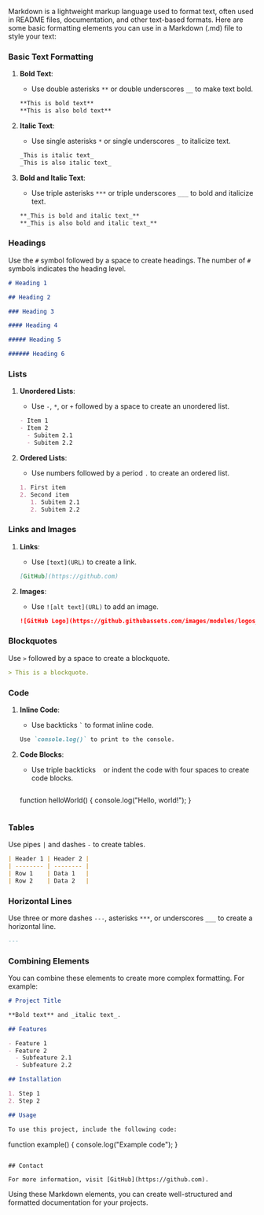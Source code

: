 Markdown is a lightweight markup language used to format text, often used in README files, documentation, and other text-based formats. Here are some basic formatting elements you can use in a Markdown (.md) file to style your text:

### Basic Text Formatting

1. **Bold Text**:

   - Use double asterisks `**` or double underscores `__` to make text bold.

   ```markdown
   **This is bold text**
   **This is also bold text**
   ```

2. **Italic Text**:

   - Use single asterisks `*` or single underscores `_` to italicize text.

   ```markdown
   _This is italic text_
   _This is also italic text_
   ```

3. **Bold and Italic Text**:
   - Use triple asterisks `***` or triple underscores `___` to bold and italicize text.
   ```markdown
   **_This is bold and italic text_**
   **_This is also bold and italic text_**
   ```

### Headings

Use the `#` symbol followed by a space to create headings. The number of `#` symbols indicates the heading level.

```markdown
# Heading 1

## Heading 2

### Heading 3

#### Heading 4

##### Heading 5

###### Heading 6
```

### Lists

1. **Unordered Lists**:

   - Use `-`, `*`, or `+` followed by a space to create an unordered list.

   ```markdown
   - Item 1
   - Item 2
     - Subitem 2.1
     - Subitem 2.2
   ```

2. **Ordered Lists**:
   - Use numbers followed by a period `.` to create an ordered list.
   ```markdown
   1. First item
   2. Second item
      1. Subitem 2.1
      2. Subitem 2.2
   ```

### Links and Images

1. **Links**:

   - Use `[text](URL)` to create a link.

   ```markdown
   [GitHub](https://github.com)
   ```

2. **Images**:
   - Use `![alt text](URL)` to add an image.
   ```markdown
   ![GitHub Logo](https://github.githubassets.com/images/modules/logos_page/GitHub-Mark.png)
   ```

### Blockquotes

Use `>` followed by a space to create a blockquote.

```markdown
> This is a blockquote.
```

### Code

1. **Inline Code**:

   - Use backticks `` ` `` to format inline code.

   ```markdown
   Use `console.log()` to print to the console.
   ```

2. **Code Blocks**:

   - Use triple backticks ` ` or indent the code with four spaces to create code blocks.

   ```markdown

   ```

   function helloWorld() {
   console.log("Hello, world!");
   }

   ```

   ```

### Tables

Use pipes `|` and dashes `-` to create tables.

```markdown
| Header 1 | Header 2 |
| -------- | -------- |
| Row 1    | Data 1   |
| Row 2    | Data 2   |
```

### Horizontal Lines

Use three or more dashes `---`, asterisks `***`, or underscores `___` to create a horizontal line.

```markdown
---
```

### Combining Elements

You can combine these elements to create more complex formatting. For example:

```markdown
# Project Title

**Bold text** and _italic text_.

## Features

- Feature 1
- Feature 2
  - Subfeature 2.1
  - Subfeature 2.2

## Installation

1. Step 1
2. Step 2

## Usage

To use this project, include the following code:
```

function example() {
console.log("Example code");
}

```

## Contact

For more information, visit [GitHub](https://github.com).
```

Using these Markdown elements, you can create well-structured and formatted documentation for your projects.
